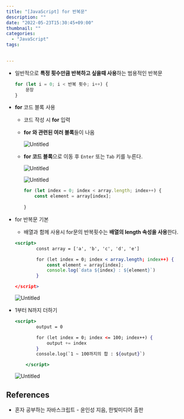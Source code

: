 ```yaml
---
title: "[JavaScript] for 반복문"
description: ""
date: "2022-05-23T15:30:45+09:00"
thumbnail: ""
categories:
  - "JavaScript"
tags:
 

---
```

<!--more-->

- 일반적으로 **특정 횟수만큼 반복하고 싶을때 사용**하는 범용적인 반복문
    
    ```jsx
    for (let i = 0; i < 반복 횟수; i++) {
    	문장
    }
    ```
    
- **for** 코드 블록 사용
    - 코드 작성 시 **for** 입력
    - **for 와 관련된 여러 블록**들이 나옴
        
        ![Untitled](/images/lang_javascript/study/JavaScript_for_반복문/Untitled.png)
        
    - **for 코드 블록**으로 이동 후 `Enter` 또는 `Tab` 키를 누른다.
        
        ![Untitled](/images/lang_javascript/study/JavaScript_for_반복문/Untitled%201.png)
        
        ![Untitled](/images/lang_javascript/study/JavaScript_for_반복문/Untitled%202.png)
        
        ```jsx
        for (let index = 0; index < array.length; index++) {
            const element = array[index];
                    
        }
        ```
        
- for 반복문 기본
    - 배열과 함께 사용시 for문의 반복횟수는 **배열의 length 속성을 사용**한다.
    
    ```jsx
    <script>
            const array = ['a', 'b', 'c', 'd', 'e']
    
            for (let index = 0; index < array.length; index++) {
                const element = array[index];
                console.log(`data ${index} : ${element}`)
            }
    
    </script>
    ```
    
    ![Untitled](/images/lang_javascript/study/JavaScript_for_반복문/Untitled%203.png)
    
- 1부터 N까지 더하기
    
    ```jsx
    <script>
            output = 0
    
            for (let index = 0; index <= 100; index++) {
                output += index
            }
            console.log(`1 ~ 100까지의 합 : ${output}`)
    
        </script>
    ```
    
    ![Untitled](/images/lang_javascript/study/JavaScript_for_반복문/Untitled%204.png)
    

## References

- 혼자 공부하는 자바스크립트 - 윤인성 지음, 한빛미디어 출판